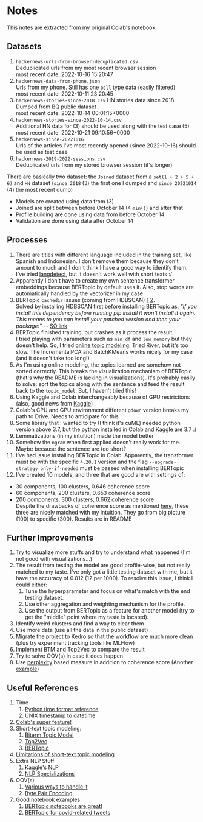 # Notes

This notes are extracted from my original Colab's notebook

## Datasets

1. `hackernews-urls-from-browser-deduplicated.csv`  
    Deduplicated urls from my most recent browser session  
    most recent date: 2022-10-16 15:20:47
2. `hackernews-data-from-phone.json`  
    Urls from my phone. Still has one `poll` type data (easily filtered)  
    most recent date: 2022-10-11 23:20:45
3. `hackernews-stories-since-2018.csv`
    HN stories data since 2018. Dumped from BQ public dataset  
    most recent date: 2022-10-14 00:01:15+0000
4. `hackernews-stories-since-2022-10-14.csv`  
    Additional HN data for (3) should be used along with the test case (5)  
    most recent date: 2022-10-21 09:10:56+0000  
5. `hackernews-since-20221016`  
    Urls of the articles I've most recently opened (since 2022-10-16) should be used as test case
6. `hackernews-2019-2022-sessions.csv`  
    Deduplicated urls from my stored browser session (it's longer)

There are basically two dataset: the `Joined` dataset from a `set(1 + 2 + 5 + 6)` and `HN` dataset (`since 2018` (3) the first one I dumped and `since 20221014` (4) the most recent dump)

- Models are created using data from (3)
- Joined are split between before October 14 (4 `min()`) and after that
- Profile building are done using data from before October 14
- Validation are done using data after October 14

## Processes

1. There are titles with different language included in the training set, like Spanish and Indonesian. I don't remove them because they don't amount to much and I don't think I have a good way to identify them. I've tried [langdetect][Language Detection], but it doesn't work well with short texts :/
2. Apparently I don't have to create my own sentence transformer embeddings because BERTopic by default uses it. Also, stop words are automatically handled by the vectorizer in my case
3. BERTopic `cachedir` issues (coming from HDBSCAN) [1][Cachedir Issue 1] [2][Cachedir Issue 2].  
   Solved by installing HDBSCAN first before installing BERTopic as, *"If you install this dependency before running pip install it won't install it again. This means to you can install your patched version and then your package:"* -- [SO link][Cachedir SO]
4. BERTopic finished training, but crashes as it process the result.  
   I tried playing with parameters such as `min_df` and `low_memory` but they doesn't help. So, I tried [online topic modeling][Online Topic Modeling]. Tried River, but it's too slow. The IncrementalPCA and BatchKMeans works nicely for my case (and it doesn't take too long!)
5. As I'm using online modeling, the topics learned are somehow not sorted correctly. This breaks the visualization mechanism of BERTopic (that's why the README is lacking in visualizations). It's probably easily to solve: sort the topics along with the sentence and feed the result back to the `topic_model`. But, I haven't tried this!
6. Using Kaggle and Colab interchangeably because of GPU restrictions (also, good news from [Kaggle][Kaggle Good News])
7. Colab's CPU and GPU environment different `gdown` version breaks my path to Drive. Needs to anticipate for this
8. Some library that I wanted to try (I think it's cuML) needed python version above 3.7, but the python installed in Colab and Kaggle are 3.7 :(
9. Lemmatizations (in my intuition) made the model better
10. Somehow the `ngram` when first applied doesn't really work for me. Maybe because the sentence are too short?
11. I've had issue installing BERTopic in Colab. Apparently, the transformer must be with the specific `4.20.1` version and the flag `--upgrade-strategy only-if-needed` must be passed when installing BERTopic
12. I've created 10 models, and three that are good are with settings of:
  - 30 components, 100 clusters, 0.646 coherence score
  - 60 components, 200 clusters, 0.653 coherence score
  - 200 components, 300 clusters, 0.662 coherence score  
  Despite the drawbacks of coherence score as mentioned [here](Perplexity), these three are nicely matched with my intuition. They go from big picture (100) to specific (300). Results are in README

## Further Improvements

1. Try to visualize more stuffs and try to understand what happened (I'm not good with visualizations...)
2. The result from testing the model are good profile-wise, but not really matched to my taste. I've only got a little testing dataset with me, but it have the accuracy of 0.012 (12 per 1000). To resolve this issue, I think I could either:
    1. Tune the hyperparameter and focus on what's match with the end testing dataset.
    2. Use other aggregation and weighting mechanism for the profile.
    3. Use the output from BERTopic as a feature for another model (try to get the "middle" point where my taste is located).
3. Identify weird clusters and find a way to clear them
4. Use more data (use all the data in the public dataset)
5. Migrate the project to Kedro so that the workflow are much more clean (plus try experiment tracking tools like MLFlow)
6. Implement BTM and Top2Vec to compare the result
7. Try to solve OOV(s) in case it does happen
8. Use [perplexity][Perplexity] based measure in addition to coherence score (Another [example][Naive LDA])

## Useful References

1. Time
    1. [Python time format reference](https://strftime.org/)
    2. [UNIX timestamp to datetime](https://stackoverflow.com/questions/3682748/converting-unix-timestamp-string-to-readable-date)
2. [Colab's super feature!](https://www.youtube.com/watch?v=rNgswRZ2C1Y)
3. Short-text topic modeling:
    1. [Biterm Topic Model](https://github.com/maximtrp/bitermplus)
    2. [Top2Vec](https://github.com/ddangelov/Top2Vec)
    3. [BERTopic](https://github.com/MaartenGr/BERTopic)
4. [Limitations of short-text topic modeling](https://lazarinastoy.com/topic-modelling-limitations-short-text/)
5. Extra NLP Stuff
    1. [Kaggle's NLP](https://www.kaggle.com/learn-guide/natural-language-processing)
    2. [NLP Specializations](https://www.coursera.org/specializations/natural-language-processing)
6. OOV(s)
    1. [Various ways to handle it](https://ychai.uk/notes/2019/03/08/NLP/How-to-handle-Out-Of-Vocabulary-words/)
    2. [Byte Pair Encoding](https://www.youtube.com/watch?v=zjaRNfvNMTs&list=PL98nY_tJQXZk-NeS9jqeH2iY4-IvoYbRC&index=3)
7. Good notebook examples
    1. [BERTopic notebooks are great!](https://github.com/MaartenGr/BERTopic#getting-started)
    2. [BERTopic for covid-related tweets](https://www.kaggle.com/code/accountstatus/analysis-using-bertopic-and-sentence-transformer/notebook)

[//]: # (Links)

[Language Detection]: https://github.com/Mimino666/langdetect
[Cachedir Issue 1]: https://discuss.huggingface.co/t/typeerror-in-importing-bertopic-from-bertopic/24143
[Cachedir Issue 2]: https://github.com/scikit-learn-contrib/hdbscan/commit/ccd8535d3db241398afa9299cd279c4cd85133f5
[Cachedir SO]: https://stackoverflow.com/a/55109747/8996974
[Online Topic Modeling]: https://maartengr.github.io/BERTopic/getting_started/online/online.html
[Kaggle Good News]: https://www.kaggle.com/product-feedback/361104
[Perplexity]: https://pahulpreet86.github.io/standard-metrics-for-lda-model-comparison/
[Naive LDA]: https://alvinntnu.github.io/NTNU_ENC2045_LECTURES/nlp/topic-modeling-naive.html

